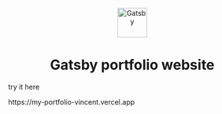 <p align="center">
  <a href="https://my-portfolio-vincent.vercel.app/">
    <img alt="Gatsby" src="https://www.gatsbyjs.com/Gatsby-Monogram.svg" width="60" />
  </a>
</p>
<h1 align="center">
  Gatsby portfolio website
</h1>
<p>try it here
</p>https://my-portfolio-vincent.vercel.app
